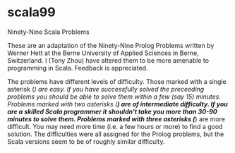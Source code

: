 # scala99
Ninety-Nine Scala Problems

These are an adaptation of the Ninety-Nine Prolog Problems written by Werner Hett at the Berne University of Applied Sciences in Berne, Switzerland.
I (Tony Zhou) have altered them to be more amenable to programming in Scala.
Feedback is appreciated.

The problems have different levels of difficulty.
Those marked with a single asterisk (*) are easy. 
If you have successfully solved the preceeding problems you should be able to solve them within a few (say 15) minutes. 
Problems marked with two asterisks (**) are of intermediate difficulty. 
If you are a skilled Scala programmer it shouldn't take you more than 30-90 minutes to solve them. 
Problems marked with three asterisks (***) are more difficult. 
You may need more time (i.e. a few hours or more) to find a good solution. 
The difficulties were all assigned for the Prolog problems, but the Scala versions seem to be of roughly similar difficulty.


